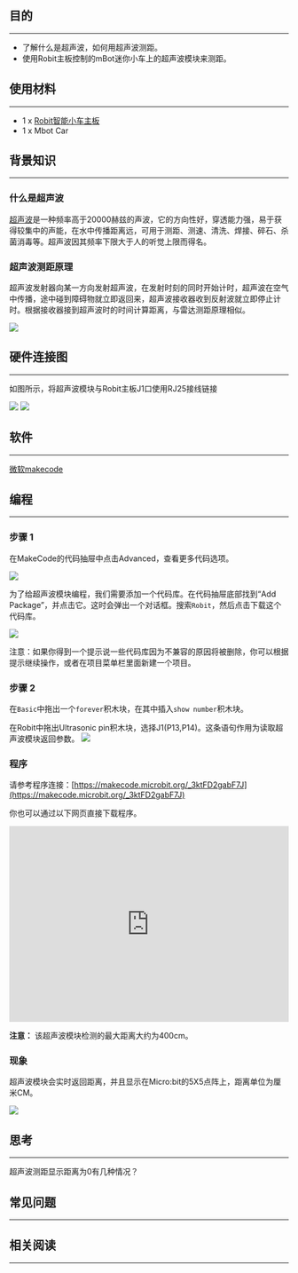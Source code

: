 
## 目的
---

- 了解什么是超声波，如何用超声波测距。
- 使用Robit主板控制的mBot迷你小车上的超声波模块来测距。

## 使用材料
---

- 1 x [Robit智能小车主板](https://www.elecfreaks.com/estore/elecfreaks-robit-diy-mini-smart-cars-robot-development-platform-chassis-for-micro-bit-compatible-with-mbot.html)
- 1 x Mbot Car

## 背景知识
---
### 什么是超声波
[超声波](https://zh.wikipedia.org/wiki/%E8%B6%85%E8%81%B2%E6%B3%A2)是一种频率高于20000赫兹的声波，它的方向性好，穿透能力强，易于获得较集中的声能，在水中传播距离远，可用于测距、测速、清洗、焊接、碎石、杀菌消毒等。超声波因其频率下限大于人的听觉上限而得名。

### 超声波测距原理
超声波发射器向某一方向发射超声波，在发射时刻的同时开始计时，超声波在空气中传播，途中碰到障碍物就立即返回来，超声波接收器收到反射波就立即停止计时。根据接收器接到超声波时的时间计算距离，与雷达测距原理相似。

![](https://i.imgur.com/vSFTiuw.jpg)



## 硬件连接图
---

如图所示，将超声波模块与Robit主板J1口使用RJ25接线链接

![](https://i.imgur.com/pQI1cnx.png)
![](https://i.imgur.com/zFWVN9O.jpg)

## 软件
---
[微软makecode](https://makecode.microbit.org/#)

## 编程
---
### 步骤 1
在MakeCode的代码抽屉中点击Advanced，查看更多代码选项。

![](https://i.imgur.com/LjMR5IU.png)

为了给超声波模块编程，我们需要添加一个代码库。在代码抽屉底部找到“Add Package”，并点击它。这时会弹出一个对话框。搜索`Robit`，然后点击下载这个代码库。

![](https://i.imgur.com/ISZ6w26.png)

注意：如果你得到一个提示说一些代码库因为不兼容的原因将被删除，你可以根据提示继续操作，或者在项目菜单栏里面新建一个项目。

### 步骤 2

在`Basic`中拖出一个`forever`积木块，在其中插入`show number`积木块。

在Robit中拖出Ultrasonic pin积木块，选择J1(P13,P14)。这条语句作用为读取超声波模块返回参数。
![](https://i.imgur.com/hwrw0c8.png)


### 程序
请参考程序连接：[https://makecode.microbit.org/_3ktFD2gabF7J](https://makecode.microbit.org/_3ktFD2gabF7J)

你也可以通过以下网页直接下载程序。

<div style="position:relative;height:0;padding-bottom:70%;overflow:hidden;"><iframe style="position:absolute;top:0;left:0;width:100%;height:100%;" src="https://makecode.microbit.org/#pub:_3ktFD2gabF7J" frameborder="0" sandbox="allow-popups allow-forms allow-scripts allow-same-origin"></iframe></div>  

**注意：** 该超声波模块检测的最大距离大约为400cm。

### 现象
超声波模块会实时返回距离，并且显示在Micro:bit的5X5点阵上，距离单位为厘米CM。

![](https://i.imgur.com/jAFZNHU.jpg)

## 思考
---
超声波测距显示距离为0有几种情况？

## 常见问题
---


## 相关阅读  
---

